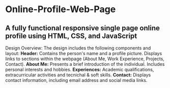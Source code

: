 # Online-Profile-Web-Page
## A fully functional responsive single page  online profile using HTML, CSS, and JavaScript

Design Overview:
The design includes the following components and layout:
**Header:** Contains the person's name and a profile picture. Displays links to sections within the webpage (About Me, Work Experience, Projects, Contact).
**About Me:** Presents a brief introduction of the individual. Includes personal interests and hobbies.
**Experiences:** Academic qualifications, extracurricular activities and tecnichal & soft skills.
**Contact:**  Displays contact information, including email address and social media links.

